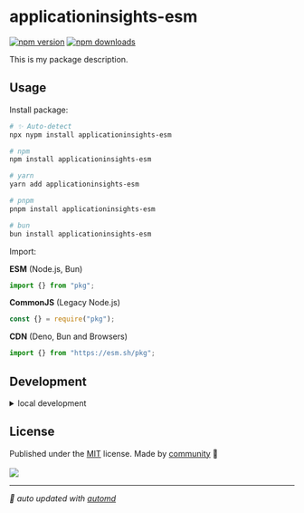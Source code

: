 # applicationinsights-esm

<!-- automd:badges color=yellow -->

[![npm version](https://img.shields.io/npm/v/applicationinsights-esm?color=yellow)](https://npmjs.com/package/applicationinsights-esm)
[![npm downloads](https://img.shields.io/npm/dm/applicationinsights-esm?color=yellow)](https://npmjs.com/package/applicationinsights-esm)

<!-- /automd -->

This is my package description.

## Usage

Install package:

<!-- automd:pm-install -->

```sh
# ✨ Auto-detect
npx nypm install applicationinsights-esm

# npm
npm install applicationinsights-esm

# yarn
yarn add applicationinsights-esm

# pnpm
pnpm install applicationinsights-esm

# bun
bun install applicationinsights-esm
```

<!-- /automd -->

Import:

<!-- automd:jsimport cjs cdn name="pkg" -->

**ESM** (Node.js, Bun)

```js
import {} from "pkg";
```

**CommonJS** (Legacy Node.js)

```js
const {} = require("pkg");
```

**CDN** (Deno, Bun and Browsers)

```js
import {} from "https://esm.sh/pkg";
```

<!-- /automd -->

## Development

<details>

<summary>local development</summary>

- Clone this repository
- Install latest LTS version of [Node.js](https://nodejs.org/en/)
- Enable [Corepack](https://github.com/nodejs/corepack) using `corepack enable`
- Install dependencies using `pnpm install`
- Run interactive tests using `pnpm dev`

</details>

## License

<!-- automd:contributors license=MIT -->

Published under the [MIT](https://github.com/huang-julien/applicationinsights-esm/blob/main/LICENSE) license.
Made by [community](https://github.com/huang-julien/applicationinsights-esm/graphs/contributors) 💛
<br><br>
<a href="https://github.com/huang-julien/applicationinsights-esm/graphs/contributors">
<img src="https://contrib.rocks/image?repo=huang-julien/applicationinsights-esm" />
</a>

<!-- /automd -->

<!-- automd:with-automd -->

---

_🤖 auto updated with [automd](https://automd.unjs.io)_

<!-- /automd -->
